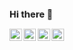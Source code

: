 ### Hi there 👋


<a href="https://www.linkedin.com/in/andreifortunato/">
  <img align="left" alt="Andrei's LinkdeIN" width="22px" src="https://cdn.jsdelivr.net/npm/simple-icons@v3/icons/linkedin.svg" />
</a>
<a href="https://t.me/andreifortunato">
  <img align="left" alt="Andrei's Telegram" width="22px" src="https://cdn.jsdelivr.net/npm/simple-icons@v3/icons/telegram.svg" />
</a>
<a href="https://www.reddit.com/user/Rude_Mobile5674">
  <img align="left" alt="Andrei's Reddit" width="22px" src="https://cdn.jsdelivr.net/npm/simple-icons@v3/icons/reddit.svg" />
</a>
<a href="https://www.instagram.com/andreimifor/?hl=pt-br">
  <img align="left" alt="Andrei's instagram" width="22px" src="https://cdn.jsdelivr.net/npm/simple-icons@v3/icons/instagram.svg" />
</a>

<br />
<br />

<!--
**andreifortunato/andreifortunato** is a ✨ _special_ ✨ repository because its `README.md` (this file) appears on your GitHub profile.

<img align="right" alt="GIF" src="https://media.giphy.com/media/l2JdTkHW1KZPdvdS0/giphy.gif" />

Here are some ideas to get you started:

- 🔭 I’m currently working on ...
- 🌱 I’m currently learning ...
- 👯 I’m looking to collaborate on ...
- 🤔 I’m looking for help with ...
- 💬 Ask me about ...
- 📫 How to reach me: ...
- 😄 Pronouns: ...
- ⚡ Fun fact: ...
-->
